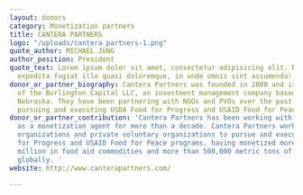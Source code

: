 ```yaml
---
layout: donors
category: Monetization partners
title: CANTERA PARTNERS
logo: "/uploads/cantera_partners-1.png"
quote_author: MICHAEL JUNG
author_position: President
quote_text: Lorem ipsum dolor sit amet, consectetur adipisicing elit. Numquam vero
  expedita fugiat illo quasi doloremque, in unde omnis sint assumenda! Quaerat in.
donor_or_partner_biography: Cantera Partners was founded in 2000 and is an affiliate
  of the Burlington Capital LLC, an investment management company based in Omaha,
  Nebraska. They have been partnering with NGOs and PVOs over the past 18 years in
  pursuing and executing USDA Food for Progress and USAID Food for Peace programs.
donor_or_partner_contribution: 'Cantera Partners has been working with SFL projects
  as a monetization agent for more than a decade. Cantera Partners works with non-government
  organizations and private voluntary organizations to pursue and execute USDA Food
  for Progress and USAID Food for Peace programs, having monetized more than $275
  million in food aid commodities and more than 500,000 metric tons of commodities
  globally. '
website: http://www.canterapartners.com/

---
```

